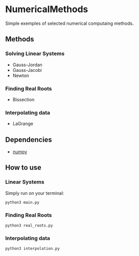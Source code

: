 # NumericalMethods
Simple exemples of selected numerical computaing methods.
## Methods
### Solving Linear Systems
- Gauss-Jordan
- Gauss-Jacobi
- Newton
### Finding Real Roots
- Bissection
### Interpolating data
- LaGrange

## Dependencies
- [numpy](https://numpy.org)

## How to use
### Linear Systems
Simply run on your terminal:
```console
python3 main.py
```
### Finding Real Roots
```console
python3 real_roots.py
```
### Interpolating data
```console
python3 interpolation.py
```
